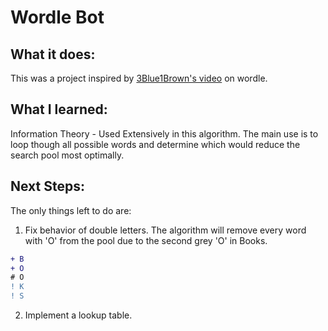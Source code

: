# Wordle Bot

## What it does:
This was a project inspired by [3Blue1Brown's video](https://www.youtube.com/watch?v=v68zYyaEmEA&ab_channel=3Blue1Brown "3B1B's video") on wordle.

## What I learned:
Information Theory - Used Extensively in this algorithm. The main use is to loop though all possible words and determine which would reduce the search pool most optimally.

## Next Steps:
The only things left to do are:
1. Fix behavior of double letters. The algorithm will remove every word with 'O' from the pool due to the second grey 'O' in Books. 
```diff
+ B
+ O
# O
! K
! S
```
2. Implement a lookup table.


